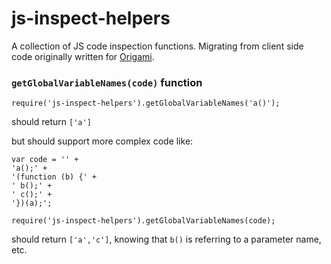 # js-inspect-helpers

A collection of JS code inspection functions. Migrating from client side code originally written for
[Origami](https://github.com/eazel7/origami).

### `getGlobalVariableNames(code)` function

```
require('js-inspect-helpers').getGlobalVariableNames('a()');
```
should return `['a']`

but should support more complex code like:

```
var code = '' +
'a();' +
'(function (b) {' +
' b();' +
' c();' +
'})(a);';

require('js-inspect-helpers').getGlobalVariableNames(code);
```

should return `['a','c']`, knowing that `b()` is referring to a parameter name, etc.

